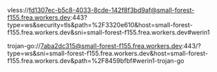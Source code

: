 vless://fd1307ec-b5c8-4033-8cde-142f8f3bd9af@small-forest-f155.frea.workers.dev:443?type=ws&security=tls&path=%2F3320e610&host=small-forest-f155.frea.workers.dev&sni=small-forest-f155.frea.workers.dev#werin1

trojan-go://7aba2dc315@small-forest-f155.frea.workers.dev:443/?type=ws&sni=small-forest-f155.frea.workers.dev&host=small-forest-f155.frea.workers.dev&path=%2F8459bfbf#werin1-trojan-go
